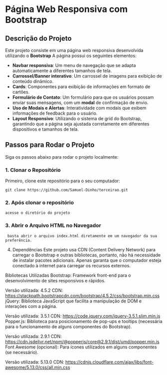 # Página Web Responsiva com Bootstrap

## Descrição do Projeto

Este projeto consiste em uma página web responsiva desenvolvida utilizando o **Bootstrap**
A página possui os seguintes elementos:

- **Navbar responsiva**: 
	Um menu de navegação que se adapta automaticamente a diferentes tamanhos de tela.
- **Carrossel/Banner interativo**: 
	Um carrossel de imagens para exibição de conteúdo dinâmico.
- **Cards**: 
	Componentes para exibição de informações em formato de cartões.
- **Formulário de Contato**: 
	Um formulário para que os usuários possam enviar suas mensagens, com um **modal** de confirmação de envio.
- **Uso de Modais e Alertas**: 
	Interatividade com modais que exibem informações de feedback para o usuário.
- **Layout Responsivo**: 
	Utilizando o sistema de grid do Bootstrap, garantindo que a página seja ajustada corretamente em diferentes dispositivos e tamanhos de tela.

## Passos para Rodar o Projeto

Siga os passos abaixo para rodar o projeto localmente:

### 1. Clonar o Repositório

Primeiro, clone este repositório para o seu computador:

	git clone https://github.com/Samuel-Dinho/terceirao.git

### 2. Após clonar o repositório 
	
	acesse o diretório do projeto
	
### 3. Abrir o Arquivo HTML no Navegador

	 basta abrir o arquivo index.html diretamente em um navegador da sua preferência.
	 
4. Dependências
Este projeto usa CDN (Content Delivery Network) para carregar o Bootstrap e outras bibliotecas, portanto, não há necessidade de instalar pacotes adicionais. 
Apenas garanta que o computador esteja conectado à internet para carregar os recursos externos.

Bibliotecas Utilizadas
Bootstrap: Framework front-end para o desenvolvimento de sites responsivos e rápidos.

Versão utilizada: 4.5.2
CDN: https://stackpath.bootstrapcdn.com/bootstrap/4.5.2/css/bootstrap.min.css
jQuery: Biblioteca JavaScript que facilita a manipulação de DOM e interações com a página.

Versão utilizada: 3.5.1
CDN: https://code.jquery.com/jquery-3.5.1.slim.min.js
Popper.js: Biblioteca para posicionamento de pop-ups e tooltips (necessária para o funcionamento de alguns componentes do Bootstrap).

Versão utilizada: 2.9.1
CDN: https://cdn.jsdelivr.net/npm/@popperjs/core@2.9.1/dist/umd/popper.min.js
Font Awesome (opcional): Para ícones utilizados em alguns componentes (se necessário).

Versão utilizada: 5.13.0
CDN: https://cdnjs.cloudflare.com/ajax/libs/font-awesome/5.13.0/css/all.min.css